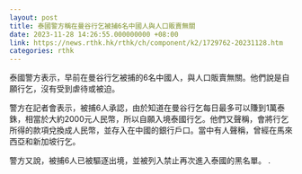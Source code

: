 ```yaml
---
layout: post
title: 泰國警方稱在曼谷行乞被捕6名中國人與人口販賣無關
date: 2023-11-28 14:26:55.000000000 +08:00
link: https://news.rthk.hk/rthk/ch/component/k2/1729762-20231128.htm
categories: rthk
---
```


泰國警方表示，早前在曼谷行乞被捕的6名中國人，與人口販賣無關。他們說是自願行乞，沒有受到虐待或被迫。

警方在記者會表示，被捕6人承認，由於知道在曼谷行乞每日最多可以賺到1萬泰銖，相當於大約2000元人民幣，所以自願入境泰國行乞。他們又聲稱，會將行乞所得的款項兌換成人民幣，並存入在中國的銀行戶口。當中有人聲稱，曾經在馬來西亞和新加坡行乞。

警方又說，被捕6人已被驅逐出境，並被列入禁止再次進入泰國的黑名單。
.
